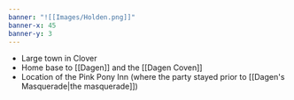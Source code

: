 ```yaml
---
banner: "![[Images/Holden.png]]"
banner-x: 45
banner-y: 3
---
```

- Large town in Clover
- Home base to [[Dagen]] and the [[Dagen Coven]]
- Location of the Pink Pony Inn (where the party stayed prior to [[Dagen's Masquerade|the masquerade]])